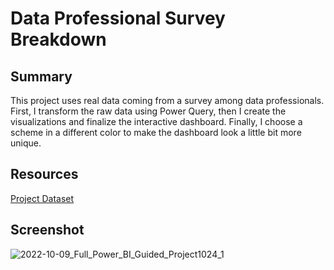 # Data Professional Survey Breakdown

## Summary

This project uses real data coming from a survey among data professionals. First, I transform the raw data using Power Query, then I create the visualizations and finalize the interactive dashboard. Finally, I choose a scheme in a different color to make the dashboard look a little bit more unique.

## Resources

[Project Dataset](https://github.com/AlexTheAnalyst/Power-BI/blob/main/Power%20BI%20-%20Final%20Project.xlsx)

## Screenshot

![2022-10-09_Full_Power_BI_Guided_Project1024_1](https://user-images.githubusercontent.com/53877625/201211072-46c88a00-0dae-4af8-93b0-c1b7dd777fe2.jpg)
